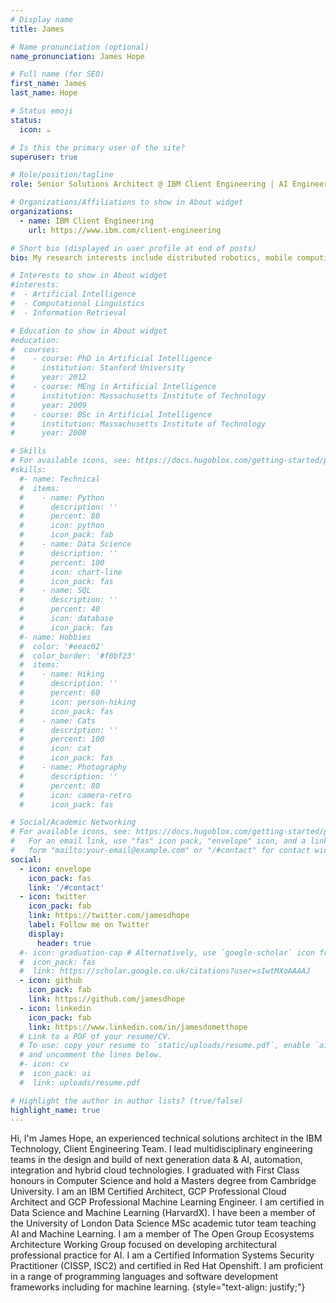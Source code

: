 ```yaml
---
# Display name
title: James

# Name pronunciation (optional)
name_pronunciation: James Hope

# Full name (for SEO)
first_name: James
last_name: Hope

# Status emoji
status:
  icon: ☕️

# Is this the primary user of the site?
superuser: true

# Role/position/tagline
role: Senior Solutions Architect @ IBM Client Engineering | AI Engineer | GCP Professional Machine Learning Engineer

# Organizations/Affiliations to show in About widget
organizations:
  - name: IBM Client Engineering
    url: https://www.ibm.com/client-engineering

# Short bio (displayed in user profile at end of posts)
bio: My research interests include distributed robotics, mobile computing and programmable matter.

# Interests to show in About widget
#interests:
#  - Artificial Intelligence
#  - Computational Linguistics
#  - Information Retrieval

# Education to show in About widget
#education:
#  courses:
#    - course: PhD in Artificial Intelligence
#      institution: Stanford University
#      year: 2012
#    - course: MEng in Artificial Intelligence
#      institution: Massachusetts Institute of Technology
#      year: 2009
#    - course: BSc in Artificial Intelligence
#      institution: Massachusetts Institute of Technology
#      year: 2008

# Skills
# For available icons, see: https://docs.hugoblox.com/getting-started/page-builder/#icons
#skills:
  #- name: Technical
  #  items:
  #    - name: Python
  #      description: ''
  #      percent: 80
  #      icon: python
  #      icon_pack: fab
  #    - name: Data Science
  #      description: ''
  #      percent: 100
  #      icon: chart-line
  #      icon_pack: fas
  #    - name: SQL
  #      description: ''
  #      percent: 40
  #      icon: database
  #      icon_pack: fas
  #- name: Hobbies
  #  color: '#eeac02'
  #  color_border: '#f0bf23'
  #  items:
  #    - name: Hiking
  #      description: ''
  #      percent: 60
  #      icon: person-hiking
  #      icon_pack: fas
  #    - name: Cats
  #      description: ''
  #      percent: 100
  #      icon: cat
  #      icon_pack: fas
  #    - name: Photography
  #      description: ''
  #      percent: 80
  #      icon: camera-retro
  #      icon_pack: fas

# Social/Academic Networking
# For available icons, see: https://docs.hugoblox.com/getting-started/page-builder/#icons
#   For an email link, use "fas" icon pack, "envelope" icon, and a link in the
#   form "mailto:your-email@example.com" or "/#contact" for contact widget.
social:
  - icon: envelope
    icon_pack: fas
    link: '/#contact'
  - icon: twitter
    icon_pack: fab
    link: https://twitter.com/jamesdhope
    label: Follow me on Twitter
    display:
      header: true
  #- icon: graduation-cap # Alternatively, use `google-scholar` icon from `ai` icon pack
  #  icon_pack: fas
  #  link: https://scholar.google.co.uk/citations?user=sIwtMXoAAAAJ
  - icon: github
    icon_pack: fab
    link: https://github.com/jamesdhope
  - icon: linkedin
    icon_pack: fab
    link: https://www.linkedin.com/in/jamesdometthope
  # Link to a PDF of your resume/CV.
  # To use: copy your resume to `static/uploads/resume.pdf`, enable `ai` icons in `params.yaml`,
  # and uncomment the lines below.
  #- icon: cv
  #  icon_pack: ai
  #  link: uploads/resume.pdf

# Highlight the author in author lists? (true/false)
highlight_name: true
---
```


Hi, I'm James Hope, an experienced technical solutions architect in the IBM Technology, Client Engineering Team. I lead multidisciplinary engineering teams in the design and build of next generation data & AI, automation, integration and hybrid cloud technologies. I graduated with First Class honours in Computer Science and hold a Masters degree from Cambridge University. I am an IBM Certified Architect, GCP Professional Cloud Architect and GCP Professional Machine Learning Engineer. I am certified in Data Science and Machine Learning (HarvardX). I have been a member of the University of London Data Science MSc academic tutor team teaching AI and Machine Learning. I am a member of The Open Group Ecosystems Architecture Working Group focused on developing architectural professional practice for AI. I am a Certified Information Systems Security Practitioner (CISSP, ISC2) and certified in Red Hat Openshift. I am proficient in a range of programming languages and software development frameworks including for machine learning.
{style="text-align: justify;"}

